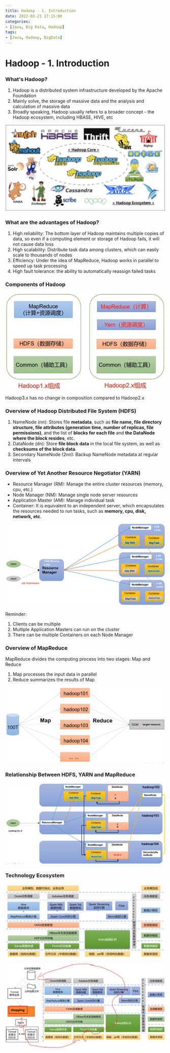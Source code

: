 ```yaml
---
title: Hadoop - 1. Introduction
date: 2022-03-21 17:15:00
categories:
- [Java, Big Data, Hadoop]
tags: 
- [Java, Hadoop, BigData]
---
```


# Hadoop - 1. Introduction

### What's Hadoop?

1. Hadoop is a distributed system infrastructure developed by the Apache Foundation
2. Mainly solve, the storage of massive data and the analysis and calculation of massive data
3. Broadly speaking, Hadoop usually refers to a broader concept - the Hadoop ecosystem, including HBASE, HIVE, etc

![image-20220321161607259](https://raw.githubusercontent.com/2855239858/myBlog/8b593413bf68f64198bc4db50da340a78c6f4813/source/_posts/Hadoop%20-%201.%20Introduction.assets/image-20220321161607259.png)

### What are the advantages of Hadoop?

1. High reliability: The bottom layer of Hadoop maintains multiple copies of data, so even if a computing element or storage of Hadoop fails, it will not cause data loss
2. High scalability: Distribute task data among clusters, which can easily scale to thousands of nodes
3. Efficiency: Under the idea of MapReduce, Hadoop works in parallel to speed up task processing
4. High fault tolerance: the ability to automatically reassign failed tasks

### Components of Hadoop

![image-20220321162446307](https://raw.githubusercontent.com/2855239858/myBlog/8b593413bf68f64198bc4db50da340a78c6f4813/source/_posts/Hadoop%20-%201.%20Introduction.assets/image-20220321162446307.png)

Hadoop3.x has no change in composition compared to Hadoop2.x

### Overview of Hadoop Distributed File System (HDFS)

1. NameNode (nn): Stores file **metadata**, such as **file name, file directory structure, file attributes (generation time, number of replicas, file permissions)**, and the list of **blocks for each file** and **the DataNode where the block resides**, etc.
2. DataNode (dn): Store **file block data** in the local file system, as well as **checksums of the block data**.
3. Secondary NameNode (2nn): Backup NameNode metadata at regular intervals

### Overview of Yet Another Resource Negotiator (YARN)

- Resource Manager (RM): Manage the entire cluster resources (memory, cpu, etc.)
- Node Manager (NM): Manage single node server resources
- Application Master (AM): Manage individual task
- Container: It is equivalent to an independent server, which encapsulates the resources needed to run tasks, such as **memory, cpu, disk, network, etc**.

![image-20220321163802165](https://raw.githubusercontent.com/2855239858/myBlog/8b593413bf68f64198bc4db50da340a78c6f4813/source/_posts/Hadoop%20-%201.%20Introduction.assets/image-20220321163802165.png)

Reminder:

1. Clients can be multiple
2. Multiple Application Masters can run on the cluster
3. There can be multiple Containers on each Node Manager

### Overview of MapReduce

MapReduce divides the computing process into two stages: Map and Reduce

1. Map processes the input data in parallel
2. Reduce summarizes the results of Map

![image-20220321165315360](https://raw.githubusercontent.com/2855239858/myBlog/8b593413bf68f64198bc4db50da340a78c6f4813/source/_posts/Hadoop%20-%201.%20Introduction.assets/image-20220321165315360.png)

### Relationship Between HDFS, YARN and MapReduce

![image-20220321165928634](https://raw.githubusercontent.com/2855239858/myBlog/8b593413bf68f64198bc4db50da340a78c6f4813/source/_posts/Hadoop%20-%201.%20Introduction.assets/image-20220321165928634.png)

### Technology Ecosystem

![image-20220321170920278](https://raw.githubusercontent.com/2855239858/myBlog/8b593413bf68f64198bc4db50da340a78c6f4813/source/_posts/Hadoop%20-%201.%20Introduction.assets/image-20220321170920278.png)

![image-20220321171129463](https://raw.githubusercontent.com/2855239858/myBlog/8b593413bf68f64198bc4db50da340a78c6f4813/source/_posts/Hadoop%20-%201.%20Introduction.assets/image-20220321171129463.png)